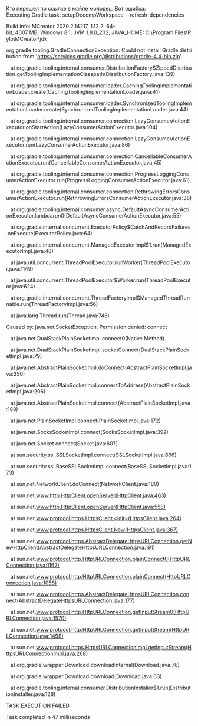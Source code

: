 Кто перешел по ссылке в майле молодец.
Вот ошибка:
Executing Gradle task: setupDecompWorkspace --refresh-dependencies

Build info: MCreator 2020.2.14217, 1.12.2, 64-bit, 4007 MB, Windows 8.1, JVM 1.8.0_232, JAVA_HOME: C:\Program Files\Pylo\MCreator\jdk

org.gradle.tooling.GradleConnectionException: Could not install Gradle distribution from 'https://services.gradle.org/distributions/gradle-4.4-bin.zip'.


   at org.gradle.tooling.internal.consumer.DistributionFactory$ZippedDistribution.getToolingImplementationClasspath(DistributionFactory.java:139)

   at org.gradle.tooling.internal.consumer.loader.CachingToolingImplementationLoader.create(CachingToolingImplementationLoader.java:41)

   at org.gradle.tooling.internal.consumer.loader.SynchronizedToolingImplementationLoader.create(SynchronizedToolingImplementationLoader.java:44)

   at org.gradle.tooling.internal.consumer.connection.LazyConsumerActionExecutor.onStartAction(LazyConsumerActionExecutor.java:104)

   at org.gradle.tooling.internal.consumer.connection.LazyConsumerActionExecutor.run(LazyConsumerActionExecutor.java:86)

   at org.gradle.tooling.internal.consumer.connection.CancellableConsumerActionExecutor.run(CancellableConsumerActionExecutor.java:45)

   at org.gradle.tooling.internal.consumer.connection.ProgressLoggingConsumerActionExecutor.run(ProgressLoggingConsumerActionExecutor.java:61)

   at org.gradle.tooling.internal.consumer.connection.RethrowingErrorsConsumerActionExecutor.run(RethrowingErrorsConsumerActionExecutor.java:38)

   at org.gradle.tooling.internal.consumer.async.DefaultAsyncConsumerActionExecutor.lambda$run$0(DefaultAsyncConsumerActionExecutor.java:55)

   at org.gradle.internal.concurrent.ExecutorPolicy$CatchAndRecordFailures.onExecute(ExecutorPolicy.java:64)

   at org.gradle.internal.concurrent.ManagedExecutorImpl$1.run(ManagedExecutorImpl.java:48)

   at java.util.concurrent.ThreadPoolExecutor.runWorker(ThreadPoolExecutor.java:1149)

   at java.util.concurrent.ThreadPoolExecutor$Worker.run(ThreadPoolExecutor.java:624)

   at org.gradle.internal.concurrent.ThreadFactoryImpl$ManagedThreadRunnable.run(ThreadFactoryImpl.java:56)

   at java.lang.Thread.run(Thread.java:748)

Caused by: java.net.SocketException: Permission denied: connect


   at java.net.DualStackPlainSocketImpl.connect0(Native Method)


   at java.net.DualStackPlainSocketImpl.socketConnect(DualStackPlainSocketImpl.java:79)

   at java.net.AbstractPlainSocketImpl.doConnect(AbstractPlainSocketImpl.java:350)

   at java.net.AbstractPlainSocketImpl.connectToAddress(AbstractPlainSocketImpl.java:206)

   at java.net.AbstractPlainSocketImpl.connect(AbstractPlainSocketImpl.java:188)

   at java.net.PlainSocketImpl.connect(PlainSocketImpl.java:172)

   at java.net.SocksSocketImpl.connect(SocksSocketImpl.java:392)

   at java.net.Socket.connect(Socket.java:607)

   at sun.security.ssl.SSLSocketImpl.connect(SSLSocketImpl.java:666)

   at sun.security.ssl.BaseSSLSocketImpl.connect(BaseSSLSocketImpl.java:173)

   at sun.net.NetworkClient.doConnect(NetworkClient.java:180)

   at sun.net.www.http.HttpClient.openServer(HttpClient.java:463)

   at sun.net.www.http.HttpClient.openServer(HttpClient.java:558)

   at sun.net.www.protocol.https.HttpsClient.<init>(HttpsClient.java:264)

   at sun.net.www.protocol.https.HttpsClient.New(HttpsClient.java:367)

   at sun.net.www.protocol.https.AbstractDelegateHttpsURLConnection.getNewHttpClient(AbstractDelegateHttpsURLConnection.java:191)

   at sun.net.www.protocol.http.HttpURLConnection.plainConnect0(HttpURLConnection.java:1162)

   at sun.net.www.protocol.http.HttpURLConnection.plainConnect(HttpURLConnection.java:1056)

   at sun.net.www.protocol.https.AbstractDelegateHttpsURLConnection.connect(AbstractDelegateHttpsURLConnection.java:177)

   at sun.net.www.protocol.http.HttpURLConnection.getInputStream0(HttpURLConnection.java:1570)

   at sun.net.www.protocol.http.HttpURLConnection.getInputStream(HttpURLConnection.java:1498)

   at sun.net.www.protocol.https.HttpsURLConnectionImpl.getInputStream(HttpsURLConnectionImpl.java:268)

   at org.gradle.wrapper.Download.downloadInternal(Download.java:78)

   at org.gradle.wrapper.Download.download(Download.java:63)

   at org.gradle.tooling.internal.consumer.DistributionInstaller$1.run(DistributionInstaller.java:128)

TASK EXECUTION FAILED

Task completed in 47 milliseconds
